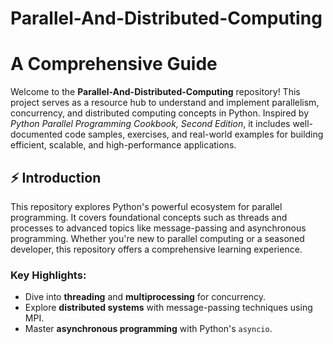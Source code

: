 # Parallel-And-Distributed-Computing

# A Comprehensive Guide

Welcome to the **Parallel-And-Distributed-Computing** repository! This project serves as a resource hub to understand and implement parallelism, concurrency, and distributed computing concepts in Python. Inspired by *Python Parallel Programming Cookbook, Second Edition*, it includes well-documented code samples, exercises, and real-world examples for building efficient, scalable, and high-performance applications.


## ⚡ Introduction

This repository explores Python's powerful ecosystem for parallel programming. It covers foundational concepts such as threads and processes to advanced topics like message-passing and asynchronous programming. Whether you're new to parallel computing or a seasoned developer, this repository offers a comprehensive learning experience.

### Key Highlights:

- Dive into **threading** and **multiprocessing** for concurrency.
- Explore **distributed systems** with message-passing techniques using MPI.
- Master **asynchronous programming** with Python's `asyncio`.
